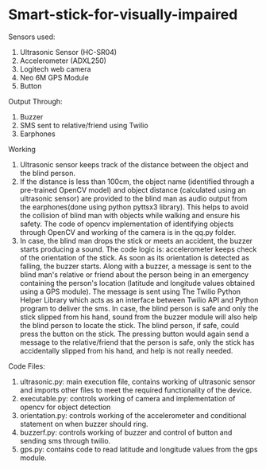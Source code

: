 # Smart-stick-for-visually-impaired

Sensors used:
1. Ultrasonic Sensor (HC-SR04)
2. Accelerometer (ADXL250)
3. Logitech web camera
4. Neo 6M GPS Module
5. Button

Output Through:
1. Buzzer
2. SMS sent to relative/friend using Twilio
3. Earphones

Working
1. Ultrasonic sensor keeps track of the distance between the object and the blind person.
2. If the distance is less than 100cm, the object name (identified through a pre-trained OpenCV model) and object distance (calculated using an ultrasonic sensor) are provided to the blind man as audio output from the earphones(done using python pyttsx3 library). This helps to avoid the collision of blind man with objects while walking and ensure his safety. The code of opencv implementation of identifying objects through OpenCV and working of the camera is in the qq.py folder.
3. In case, the blind man drops the stick or meets an accident, the buzzer starts producing a sound. The code logic is: accelerometer keeps check of the orientation of the stick. As soon as its orientation is detected as falling, the buzzer starts. Along with a buzzer, a message is sent to the blind man's relative or friend about the person being in an emergency containing the person's location (latitude and longitude values obtained using a GPS module). The message is sent using The Twilio Python Helper Library which acts as an interface between Twilio API and Python program to deliver the sms. In case, the blind person is safe and only the stick slipped from his hand, sound from the buzzer module will also help the blind person to locate the stick. The blind person, if safe, could press the button on the stick. The pressing button would again send a message to the relative/friend that the person is safe, only the stick has accidentally slipped from his hand, and help is not really needed. 

Code Files:
1. ultrasonic.py: main execution file, contains working of ultrasonic sensor and imports other files to meet the required functionality of the device.
2. executable.py: controls working of camera and implementation of opencv for object detection
3. orientation.py: controls working of the accelerometer and conditional statement on when buzzer should ring.
4. buzzerf.py: controls working of buzzer and control of button and sending sms through twilio.
5. gps.py: contains code to read latitude and longitude values from the gps module.
